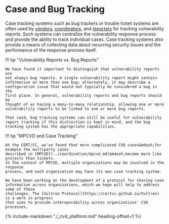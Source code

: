 # Case and Bug Tracking

Case tracking systems such as bug trackers or trouble ticket systems are
often used by
[vendors](../../topics/roles/vendor.md),
[coordinators](../../topics/roles/coordinator.md), and
[reporters](../../topics/roles/finder.md) for tracking vulnerability
reports. Such systems can centralize the vulnerability
response process and provide the ability to track individual cases. Case
tracking systems also provide a means of collecting data about recurring
security issues and the performance of the response process itself.

!!! tip "Vulnerability Reports vs. Bug Reports"

    We have found it important to distinguish that vulnerability reports are
    not always bug reports. A single vulnerability report might contain
    information on more than one bug; alternately, it may describe a
    configuration issue that would not typically be considered a bug in the
    first place. In general, vulnerability reports and bug reports should be
    thought of as having a many-to-many relationship, allowing one or more
    vulnerability reports to be linked to one or more bug reports.

    That said, bug tracking systems can still be useful for vulnerability
    report tracking if this distinction is kept in mind, and the bug
    tracking system has the appropriate capabilities. 

!!! tip "MPCVD and Case Tracking"

    At the CERT/CC, we've found that more complicated CVD cases&mdash;for example the multiparty cases
    described in [MPCVD](../coordination/mpcvd.md)&mdash;become more like projects than tickets.
    In the context of MPCVD, multiple organizations may be involved in the response
    process, and each organization may have its own case tracking system.

    We have been working on the development of a protocol for sharing case
    information across organizations, which we hope will help to address some of these
    challenges. The [Vultron Protocol](https://certcc.github.io/Vultron) is a work in progress
    that aims to provide interoperability across organizations' CVD processes.

{% include-markdown "./_cvd_platform.md" heading-offset=1 %}

